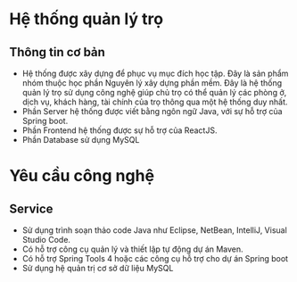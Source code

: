 # Hệ thống quản lý trọ

## Thông tin cơ bản
- Hệ thống được xây dựng để phục vụ mục đích học tập. Đây là sản phẩm nhóm thuộc học phần Nguyên lý xây dựng phần mềm. Đây là hệ thống quản lý trọ sử dụng công nghệ giúp chủ trọ có thể quản lý các phòng ở, dịch vụ, khách hàng, tài chính của trọ thông qua một hệ thống duy nhất.
- Phần Server hệ thống được viết bằng ngôn ngữ Java, với sự hỗ trợ của Spring boot.
- Phần Frontend hệ thống được sự hỗ trợ của ReactJS.
- Phần Database sử dụng MySQL


# Yêu cầu công nghệ

## Service
- Sử dụng trình soạn thảo code Java như Eclipse, NetBean, IntelliJ, Visual Studio Code.
- Có hỗ trợ công cụ quản lý và thiết lập tự động dự án Maven.
- Có hỗ trợ Spring Tools 4 hoặc các công cụ hỗ trợ cho dự án Spring boot
- Sử dụng hệ quản trị cơ sở dữ liệu MySQL




